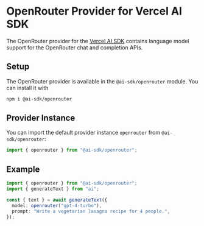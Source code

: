 # OpenRouter Provider for Vercel AI SDK

The OpenRouter provider for the [Vercel AI SDK](https://sdk.vercel.ai/docs)
contains language model support for the OpenRouter chat and completion APIs.

## Setup

The OpenRouter provider is available in the `@ai-sdk/openrouter` module. You can install it with

```bash
npm i @ai-sdk/openrouter
```

## Provider Instance

You can import the default provider instance `openrouter` from `@ai-sdk/openrouter`:

```ts
import { openrouter } from "@ai-sdk/openrouter";
```

## Example

```ts
import { openrouter } from "@ai-sdk/openrouter";
import { generateText } from "ai";

const { text } = await generateText({
  model: openrouter("gpt-4-turbo"),
  prompt: "Write a vegetarian lasagna recipe for 4 people.",
});
```
